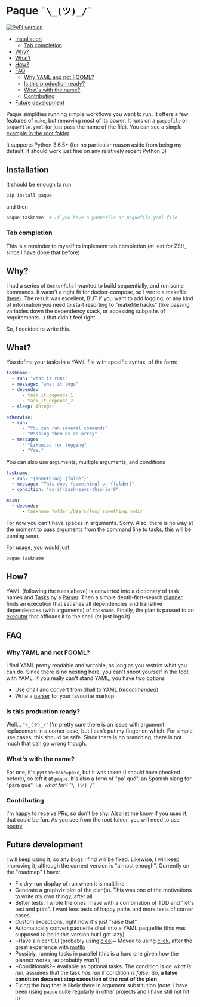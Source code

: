 # Paque `¯\_(ツ)_/¯`

[![PyPI version](https://badge.fury.io/py/paque.svg)](https://badge.fury.io/py/paque)

<!-- markdown-toc start - Don't edit this section. Run M-x markdown-toc-refresh-toc -->

- [Installation](#installation)
    - [Tab completion](#tab-completion)
- [Why?](#why)
- [What?](#what)
- [How?](#how)
- [FAQ](#faq)
    - [Why YAML and not FOOML?](#why-yaml-and-not-fooml)
    - [Is this production ready?](#is-this-production-ready)
    - [What's with the name?](#whats-with-the-name)
    - [Contributing](#contributing)
- [Future development](#future-development)

<!-- markdown-toc end -->

Paque simplifies running simple workflows you want to run. It offers a few
features of `make`, but removing most of its power. It runs on a `paquefile` or
`paquefile.yaml` (or just pass the name of the file). You can see a simple
[example in the root folder](paquefile.yaml).

It supports Python 3.6.5+ (for no particular reason aside from being my default,
it should work just fine on any relatively recent Python 3)

## Installation

It should be enough to run

```bash
pip install paque
```

and then 

```bash
paque taskname  # If you have a paquefile or paquefile.yaml file
```

### Tab completion

This is a reminder to myself to implement tab completion (at lest for ZSH, since
I have done that before)

## Why?

I had a series of `Dockerfile` I wanted to build sequentially, and run some
commands. It wasn't a right fit for docker-compose, so I wrote a makefile
([here](https://github.com/rberenguel/spark_hadoop_kudu/blob/master/makefile)).
The result was excellent, BUT if you want to add logging, or any kind of
information you need to start resorting to "makefile hacks" (like passing
variables down the dependency stack, or accessing subpaths of requirements...)
that didn't feel right.

So, I decided to write this.

## What?

You define your tasks in a YAML file with specific syntax, of the form:

```yaml
taskname:
  - run: "what it runs"
  - message: "what it logs"
  - depends:
      - task_it_depends_1
      - task_it_depends_2
  - sleep: integer

otherwise:
  - run:
      - "You can run several commands"
      - "Passing them as an array"
  - message:
      - "Likewise for logging"
      - "Yes."
```

You can also use arguments, multiple arguments, and conditions

```yaml
taskname:
  - run: "{something} {folder}"
  - message: "This does {something} on {folder}"
  - condition: "do-if-bash-says-this-is-0"

main:
  - depends:
      - taskname folder:/Users/foo/ something:rmdir
```

For now you can't have spaces in arguments. Sorry. Also, there is no way at the
moment to pass arguments from the command line to tasks, this will be coming
soon.

For usage, you would just 

```bash
paque taskname
```

## How?

YAML (following the rules above) is converted into a dictionary of task names
and [Tasks](paque/task.py) by a [Parser](paque/parser.py). Then a simple
depth-first-search [planner](paque/planner.py) finds an execution that satisfies
all dependencies and transitive dependencies (with arguments) of `taskname`.
Finally, the plan is passed to an [executor](paque/executor.py) that offloads it
to the shell (or just logs it).

## FAQ

### Why YAML and not FOOML?

I find YAML pretty readable and writable, as long as you restrict what you can
do. Since there is no nesting here, you can't shoot yourself in the foot with
YAML. If you really can't stand YAML, you have two options

- Use [dhall](https://github.com/dhall-lang/dhall-lang) and convert from dhall to YAML (_recommended_)
- Write a [parser](paque/parser.py) for your favourite markup

### Is this production ready?

Well… `¯\_(ツ)_/¯` I'm pretty sure there is an issue with argument replacement
in a corner case, but I can't put my finger on which. For simple use cases, this
should be safe. Since there is no branching, there is not much that can go wrong
though.

### What's with the name?

For one, it's `python+make=pake`, but it was taken (I should have checked
before), so left it at `paque`. It's also a form of "pa' qué", an Spanish slang
for "para qué". I.e. _what for?_ `¯\_(ツ)_/¯`

### Contributing

I'm happy to receive PRs, so don't be shy. Also let me know if you used it, that
could be fun. As you see from the root folder, you will need to use
[poetry](https://github.com/python-poetry/poetry)

## Future development

I will keep using it, so any bugs I find will be fixed. Likewise, I will keep
improving it, although the current version is "almost enough". Currently on the
"roadmap" I have:

- Fix dry-run display of run when it is multiline
- Generate a graphviz plot of the plan(s). This was one of the motivations to
  write my own thingy, after all
- Better tests: I wrote the ones I have with a combination of TDD and "let's
  test and print". I want less tests of happy paths and more tests of corner
  cases
- Custom exceptions, right now it's just "raise that"
- Automatically convert paquefile.dhall into a YAML paquefile (this was supposed
  to be in this version but I got lazy)
- ~Have a nicer CLI (probably using [cleo](https://github.com/sdispater/cleo))~
  Moved to using [click](https://click.palletsprojects.com/en/7.x/), after the
  great experience with [motllo](https://github.com/rberenguel/motllo)
- Possibly, running tasks in parallel (this is a hard one given how the planner
  works, so probably won't)
- ~Conditionals?~ Available as optional tasks. The condition is _on what is
  run_, assumes that the task _has run_ if condition is _false_. So, **a false
  condition does not stop execution of the rest of the plan**
- Fixing the bug that is likely there in argument substitution (_note_: I have
  been using `paque` quite regularly in other projects and I have still not hit
  it)
